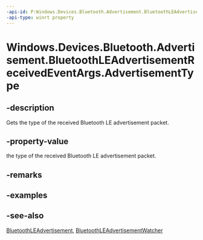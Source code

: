 ```yaml
---
-api-id: P:Windows.Devices.Bluetooth.Advertisement.BluetoothLEAdvertisementReceivedEventArgs.AdvertisementType
-api-type: winrt property
---
```


<!-- Property syntax
public Windows.Devices.Bluetooth.Advertisement.BluetoothLEAdvertisementType AdvertisementType { get; }
-->

# Windows.Devices.Bluetooth.Advertisement.BluetoothLEAdvertisementReceivedEventArgs.AdvertisementType

## -description
Gets the type of the received Bluetooth LE advertisement packet.

## -property-value
the type of the received Bluetooth LE advertisement packet.

## -remarks

## -examples

## -see-also
[BluetoothLEAdvertisement](bluetoothleadvertisement.md), [BluetoothLEAdvertisementWatcher](bluetoothleadvertisementwatcher.md)